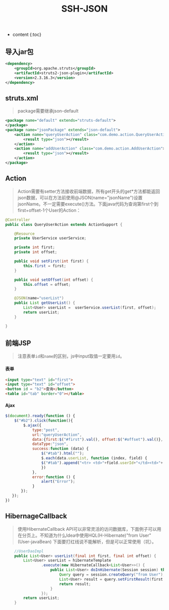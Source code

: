 ﻿---
layout: post
title:  "SSH-JSON"
categories: SSH
tag: SSH
---

* content
{:toc}

## 导入jar包

``` xml
<dependency>
    <groupId>org.apache.struts</groupId>
    <artifactId>struts2-json-plugin</artifactId>
    <version>2.3.16.3</version>
</dependency>
```

## struts.xml

> package需要继承json-default

``` xml
<package name="default" extends="struts-default">
</package>
<package name="jsonPackage" extends="json-default">
    <action name="queryUserAction" class="com.demo.action.QueryUserAction">
        <result type="json"></result>
    </action>
    <action name="addUserAction" class="com.demo.action.AddUserAction">
        <result type="json"></result>
    </action>
</package>
```

## Action
> Action需要有setter方法接收前端数据，所有get开头的get*方法都能返回json数据，可以在方法前使用@JSON(name="jsonName")设置jsonName。不一定需要execute()方法。下面java代码为查询第first个到first+offset-1个User的Action：

``` java 
@Controller
public class QueryUserAction extends ActionSupport {

    @Resource
    private UserService userService;

    private int first;
    private int offset;

    public void setFirst(int first) {
        this.first = first;
    }

    public void setOffset(int offset) {
        this.offset = offset;
    }

    @JSON(name="userList")
    public List getUserList() {
        List<User> userList =  userService.userList(first, offset);
        return userList;
    }

}
```

## 前端JSP

> 注意表单`id`和`name`的区别，js中input取值一定要用`id`。

#### 表单

``` html
<input type="text" id="first">
<input type="text" id="offset">
<button id = "b2">查询</button>
<table id="tab" border="0"></table>
```

#### Ajax

``` js
$(document).ready(function () {
    $("#b2").click(function(){
        $.ajax({
            type:"post",
            url:"queryUserAction",
            data:{first:$("#first").val(), offset:$("#offset").val()},
            dataType:"json",
            success:function (data) {
                $("#tab").html("");
                $.each(data.userList, function (index, field) {
                $("#tab").append("<tr> <td>"+field.userId+"</td><td>"+ field.username+"</td><td>"+field.password+"</td></tr>");
                })
            },
            error:function () {
                alert("Error");
            }
       });
   });
})
```

## HibernageCallback

> 使用HibernateCallback API可以非常灵活的访问数据库，下面例子可以用在分页上。不知道为什么Idea中使用HQL(H-Hibernate)"from User" (User-javaBean) 下面要打红线说不能解析，但是可以正常使用（坑）。

``` java
    //UserDaoImpl
    public List<User> userList(final int first, final int offset) {
        List<User> userList = hibernateTemplate
                .execute(new HibernateCallback<List<User>>() {
                    public List<User> doInHibernate(Session session) throws HibernateException {
                        Query query = session.createQuery("from User");
                        List<User> result = query.setFirstResult(first - 1).setMaxResults(offset).list();
                        return result;
                    }
                });
        return userList;
    }
```





